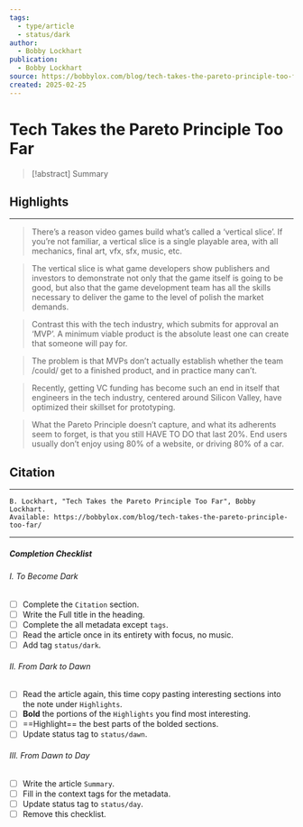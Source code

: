 ```yaml
---
tags:
  - type/article
  - status/dark
author:
  - Bobby Lockhart
publication:
  - Bobby Lockhart
source: https://bobbylox.com/blog/tech-takes-the-pareto-principle-too-far/
created: 2025-02-25
---
```

# Tech Takes the Pareto Principle Too Far

> [!abstract] Summary
## Highlights
---
> There’s a reason video games build what’s called a ‘vertical slice’. If you’re not familiar, a vertical slice is a single playable area, with all mechanics, final art, vfx, sfx, music, etc.

> The vertical slice is what game developers show publishers and investors to demonstrate not only that the game itself is going to be good, but also that the game development team has all the skills necessary to deliver the game to the level of polish the market demands.

> Contrast this with the tech industry, which submits for approval an ‘MVP’. A minimum viable product is the absolute least one can create that someone will pay for.

> The problem is that MVPs don’t actually establish whether the team /could/ get to a finished product, and in practice many can’t.

> Recently, getting VC funding has become such an end in itself that engineers in the tech industry, centered around Silicon Valley, have optimized their skillset for prototyping.

> What the Pareto Principle doesn’t capture, and what its adherents seem to forget, is that you still HAVE TO DO that last 20%. End users usually don’t enjoy using 80% of a website, or driving 80% of a car.


## Citation
---
```
B. Lockhart, "Tech Takes the Pareto Principle Too Far", Bobby Lockhart.
Available: https://bobbylox.com/blog/tech-takes-the-pareto-principle-too-far/
```
---
##### Completion Checklist
###### I. To Become Dark
- [ ] Complete the `Citation` section.
- [ ] Write the Full title in the heading.
- [ ] Complete the all metadata except `tags`.
- [ ] Read the article once in its entirety with focus, no music.
- [ ] Add tag `status/dark`.
###### II. From Dark to Dawn
- [ ] Read the article again, this time copy pasting interesting sections into the note under `Highlights`.
- [ ] **Bold** the portions of the `Highlights` you find most interesting.
- [ ] ==Highlight== the best parts of the bolded sections.
- [ ] Update status tag to `status/dawn`.
###### III. From Dawn to Day
- [ ] Write the article `Summary`.
- [ ] Fill in the context tags for the metadata.
- [ ] Update status tag to `status/day`.
- [ ] Remove this checklist.
